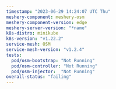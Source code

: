 ```yaml
---
timestamp: "2023-06-29 14:24:07 UTC Thu"
meshery-component: meshery-osm
meshery-component-version: edge
meshery-server-version: "*name"
k8s-distro: minikube
k8s-version: "v1.22.2"
service-mesh: OSM
service-mesh-version: "v1.2.4"
tests:
  pod/osm-bootstrap: "Not Running"
  pod/osm-controller: "Not Running"
  pod/osm-injector:  "Not Running"
overall-status: "failing"
---
```

